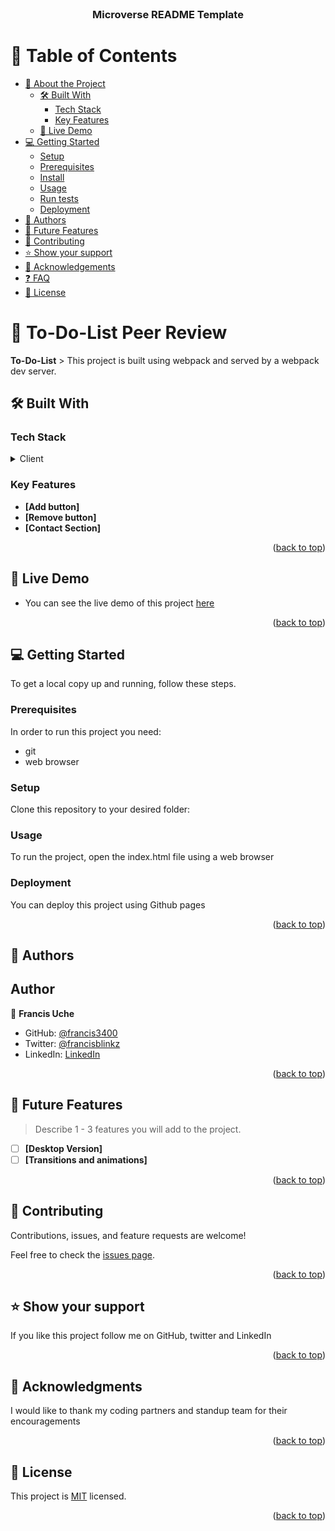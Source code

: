 <div align="center">
  <!-- You are encouraged to replace this logo with your own! Otherwise you can also remove it. -->
  <br/>

  <h3><b>Microverse README Template</b></h3>

</div>

# 📗 Table of Contents

- [📖 About the Project](#about-project)
  - [🛠 Built With](#built-with)
    - [Tech Stack](#tech-stack)
    - [Key Features](#key-features)
  - [🚀 Live Demo](#live-demo)
- [💻 Getting Started](#getting-started)
  - [Setup](#setup)
  - [Prerequisites](#prerequisites)
  - [Install](#install)
  - [Usage](#usage)
  - [Run tests](#run-tests)
  - [Deployment](#triangular_flag_on_post-deployment)
- [👥 Authors](#authors)
- [🔭 Future Features](#future-features)
- [🤝 Contributing](#contributing)
- [⭐️ Show your support](#support)
- [🙏 Acknowledgements](#acknowledgements)
- [❓ FAQ](#faq)
- [📝 License](#license)

# 📖 To-Do-List Peer Review <a name="about-project"></a>

**To-Do-List** > This project is built using webpack and served by a webpack dev server.

## 🛠 Built With <a name="built-with"></a>

### Tech Stack <a name="tech-stack"></a>

<details>
  <summary>Client</summary>
  <ul>
    <li>HTML</li>
    <li>CSS</li>
    <li> JS </li>
    <li> Webpack </li>
  </ul>
</details>

### Key Features <a name="key-features"></a>

- **[Add button]**
- **[Remove button]**
- **[Contact Section]**

<p align="right">(<a href="#readme-top">back to top</a>)</p>

## 🚀 Live Demo <a name="live-demo"></a>

- You can see the live demo of this project [here](https://francis3400.github.io/To-Do-List/)

<p align="right">(<a href="#readme-top">back to top</a>)</p>

## 💻 Getting Started <a name="getting-started"></a>

To get a local copy up and running, follow these steps.

### Prerequisites

In order to run this project you need:

- git
- web browser

### Setup

Clone this repository to your desired folder:

### Usage

To run the project, open the index.html file using a web browser

### Deployment

You can deploy this project using Github pages

<p align="right">(<a href="#readme-top">back to top</a>)</p>

## 👥 Authors <a name="authors"></a>

## Author

👤 **Francis Uche**

- GitHub: [@francis3400](https://github.com/francis3400)
- Twitter: [@francisblinkz](https://twitter.com/francisblinkz)
- LinkedIn: [LinkedIn](https://www.linkedin.com/in/francis-uche-88325/)

<p align="right">(<a href="#readme-top">back to top</a>)</p>

## 🔭 Future Features <a name="future-features"></a>

> Describe 1 - 3 features you will add to the project.

- [ ] **[Desktop Version]**
- [ ] **[Transitions and animations]**

<p align="right">(<a href="#readme-top">back to top</a>)</p>

## 🤝 Contributing <a name="contributing"></a>

Contributions, issues, and feature requests are welcome!

Feel free to check the [issues page](../../issues/).

<p align="right">(<a href="#readme-top">back to top</a>)</p>

## ⭐️ Show your support <a name="support"></a>

If you like this project follow me on GitHub, twitter and LinkedIn

<p align="right">(<a href="#readme-top">back to top</a>)</p>

## 🙏 Acknowledgments <a name="acknowledgements"></a>

I would like to thank my coding partners and standup team for their encouragements

<p align="right">(<a href="#readme-top">back to top</a>)</p>

## 📝 License <a name="license"></a>

This project is [MIT](./LICENSE) licensed.

<p align="right">(<a href="#readme-top">back to top</a>)</p>

